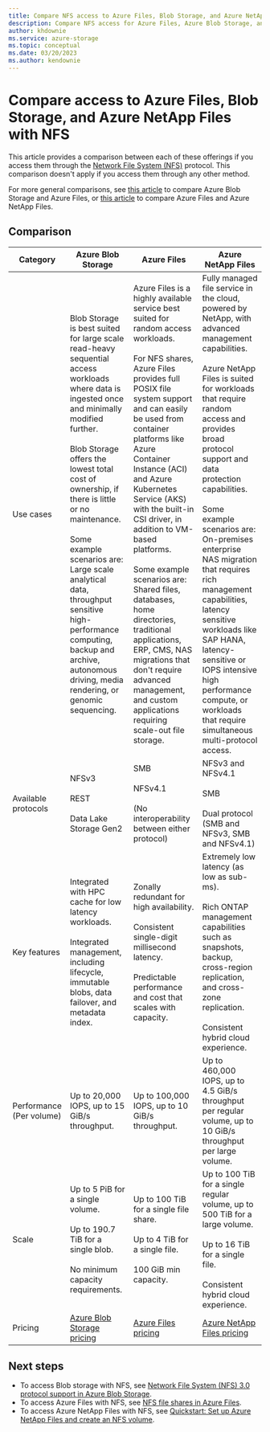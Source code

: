 ```yaml
---
title: Compare NFS access to Azure Files, Blob Storage, and Azure NetApp Files
description: Compare NFS access for Azure Files, Azure Blob Storage, and Azure NetApp Files.
author: khdownie
ms.service: azure-storage
ms.topic: conceptual
ms.date: 03/20/2023
ms.author: kendownie
---
```


# Compare access to Azure Files, Blob Storage, and Azure NetApp Files with NFS

This article provides a comparison between each of these offerings if you access them through the [Network File System (NFS)](https://en.wikipedia.org/wiki/Network_File_System) protocol. This comparison doesn't apply if you access them through any other method.

For more general comparisons, see [this article](storage-introduction.md) to compare Azure Blob Storage and Azure Files, or [this article](../files/storage-files-netapp-comparison.md) to compare Azure Files and Azure NetApp Files.

## Comparison

|Category  |Azure Blob Storage  |Azure Files  |Azure NetApp Files  |
|---------|---------|---------|---------|
|Use cases     |Blob Storage is best suited for large scale read-heavy sequential access workloads where data is ingested once and minimally modified further.<br></br>Blob Storage offers the lowest total cost of ownership, if there is little or no maintenance.<br></br>Some example scenarios are: Large scale analytical data, throughput sensitive high-performance computing, backup and archive, autonomous driving, media rendering, or genomic sequencing.         |Azure Files is a highly available service best suited for random access workloads.<br></br>For NFS shares, Azure Files provides full POSIX file system support and can easily be used from container platforms like Azure Container Instance (ACI) and Azure Kubernetes Service (AKS) with the built-in CSI driver, in addition to VM-based platforms.<br></br>Some example scenarios are: Shared files, databases, home directories, traditional applications, ERP, CMS, NAS migrations that don't require advanced management, and custom applications requiring scale-out file storage.         |Fully managed file service in the cloud, powered by NetApp, with advanced management capabilities.<br></br>Azure NetApp Files is suited for workloads that require random access and provides broad protocol support and data protection capabilities.<br></br>Some example scenarios are: On-premises enterprise NAS migration that requires rich management capabilities, latency sensitive workloads like SAP HANA, latency-sensitive or IOPS intensive high performance compute, or workloads that require simultaneous multi-protocol access.         |
|Available protocols     |NFSv3<br></br>REST<br></br>Data Lake Storage Gen2         |SMB<br><br>NFSv4.1<br></br> (No interoperability between either protocol)         |NFSv3 and NFSv4.1<br></br>SMB<br></br>Dual protocol (SMB and NFSv3, SMB and NFSv4.1)         |
|Key features     | Integrated with HPC cache for low latency workloads. <br> </br> Integrated management, including lifecycle, immutable blobs, data failover, and metadata index.         | Zonally redundant for high availability. <br></br> Consistent single-digit millisecond latency. <br></br>Predictable performance and cost that scales with capacity.         |Extremely low latency (as low as sub-ms).<br></br>Rich ONTAP management capabilities such as snapshots, backup, cross-region replication, and cross-zone replication.<br></br>Consistent hybrid cloud experience.         |
|Performance (Per volume)     |Up to 20,000 IOPS, up to 15 GiB/s throughput.         |Up to 100,000 IOPS, up to 10 GiB/s throughput.         |Up to 460,000 IOPS, up to 4.5 GiB/s throughput per regular volume, up to 10 GiB/s throughput per large volume.         |
|Scale     | Up to 5 PiB for a single volume. <br></br> Up to 190.7 TiB for a single blob.<br></br>No minimum capacity requirements.         |Up to 100 TiB for a single file share.<br></br>Up to 4 TiB for a single file.<br></br>100 GiB min capacity.         |Up to 100 TiB for a single regular volume, up to 500 TiB for a large volume.<br></br>Up to 16 TiB for a single file.<br></br>Consistent hybrid cloud experience.         |
|Pricing     |[Azure Blob Storage pricing](https://azure.microsoft.com/pricing/details/storage/blobs/)         |[Azure Files pricing](https://azure.microsoft.com/pricing/details/storage/files/)         |[Azure NetApp Files pricing](https://azure.microsoft.com/pricing/details/netapp/)         |

## Next steps

- To access Blob storage with NFS, see [Network File System (NFS) 3.0 protocol support in Azure Blob Storage](../blobs/network-file-system-protocol-support.md).
- To access Azure Files with NFS, see [NFS file shares in Azure Files](../files/files-nfs-protocol.md).
- To access Azure NetApp Files with NFS, see [Quickstart: Set up Azure NetApp Files and create an NFS volume](../../azure-netapp-files/azure-netapp-files-quickstart-set-up-account-create-volumes.md).
